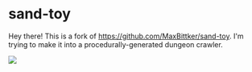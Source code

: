 # sand-toy
Hey there! This is a fork of https://github.com/MaxBittker/sand-toy. I'm trying to make it into a procedurally-generated dungeon crawler. 


![](screenshot.png)
